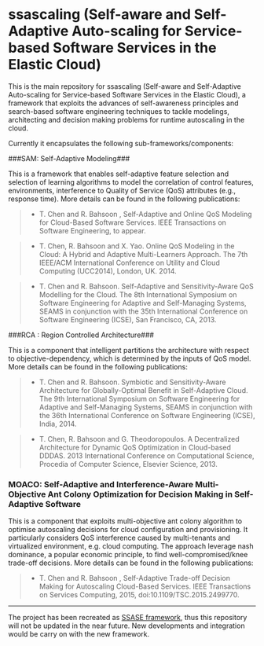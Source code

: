ssascaling (Self-aware and Self-Adaptive Auto-scaling for Service-based Software Services in the Elastic Cloud)
==========


This is the main repository for ssascaling (Self-aware and Self-Adaptive Auto-scaling for Service-based Software Services in the Elastic Cloud), a framework that exploits the advances of self-awareness principles and search-based software engineering techniques to tackle modelings, architecting and decision making problems for runtime autoscaling in the cloud.

Currently it encapsulates the following sub-frameworks/components:

###SAM: Self-Adaptive Modeling###

This is a framework that enables self-adaptive feature selection and selection of learning algorithms to model the correlation of control features, environments, interference to Quality of Service (QoS) attributes (e.g., response time). More details can be found in the following publications:

 > * T. Chen and R. Bahsoon , Self-Adaptive and Online QoS Modeling for Cloud-Based Software Services. IEEE Transactions on Software Engineering, to appear.

 > * T. Chen, R. Bahsoon and X. Yao. Online QoS Modeling in the Cloud: A Hybrid and Adaptive Multi-Learners Approach. The 7th IEEE/ACM International Conference on Utility and Cloud Computing (UCC2014), London, UK. 2014.

 > * T. Chen and R. Bahsoon. Self-Adaptive and Sensitivity-Aware QoS Modelling for the Cloud. The 8th International Symposium on Software Engineering for Adaptive and Self-Managing Systems, SEAMS in conjunction with the 35th International Conference on Software Engineering (ICSE), San Francisco, CA, 2013.



###RCA : Region Controlled Architecture###

This is a component that intelligent partitions the architecture with respect to objective-dependency, which is determined by the inputs of QoS model.  More details can be found in the following publications:

 > * T. Chen and R. Bahsoon. Symbiotic and Sensitivity-Aware Architecture for Globally-Optimal Benefit in Self-Adaptive Cloud. The 9th International Symposium on Software Engineering for Adaptive and Self-Managing Systems, SEAMS in conjunction with the 36th International Conference on Software Engineering (ICSE), India, 2014.

 > * T. Chen, R. Bahsoon and G. Theodoropoulos. A Decentralized Architecture for Dynamic QoS Optimization in Cloud-based DDDAS. 2013 International Conference on Computational Science, Procedia of Computer Science, Elsevier Science, 2013.




### MOACO: Self-Adaptive and Interference-Aware Multi-Objective Ant Colony Optimization for Decision Making in Self-Adaptive Software 

This is a component that exploits multi-objective ant colony algorithm to optimise autoscaling decisions for cloud configuration and provisioning. It particularly considers QoS interference caused by multi-tenants and virtualized environment, e.g. cloud computing. The approach leverage nash dominance, a popular economic principle, to find well-compromised/knee trade-off decisions. More details can be found in the following publications:

  > * T. Chen and R. Bahsoon , Self-Adaptive Trade-off Decision Making for Autoscaling Cloud-Based Services. IEEE Transactions on Services Computing, 2015, doi:10.1109/TSC.2015.2499770.

- - - -

The project has been recreated as [SSASE framework](https://github.com/taochen/ssase), thus this repository will not be updated in the near future. New developments and integration would be carry on with the new framework.

